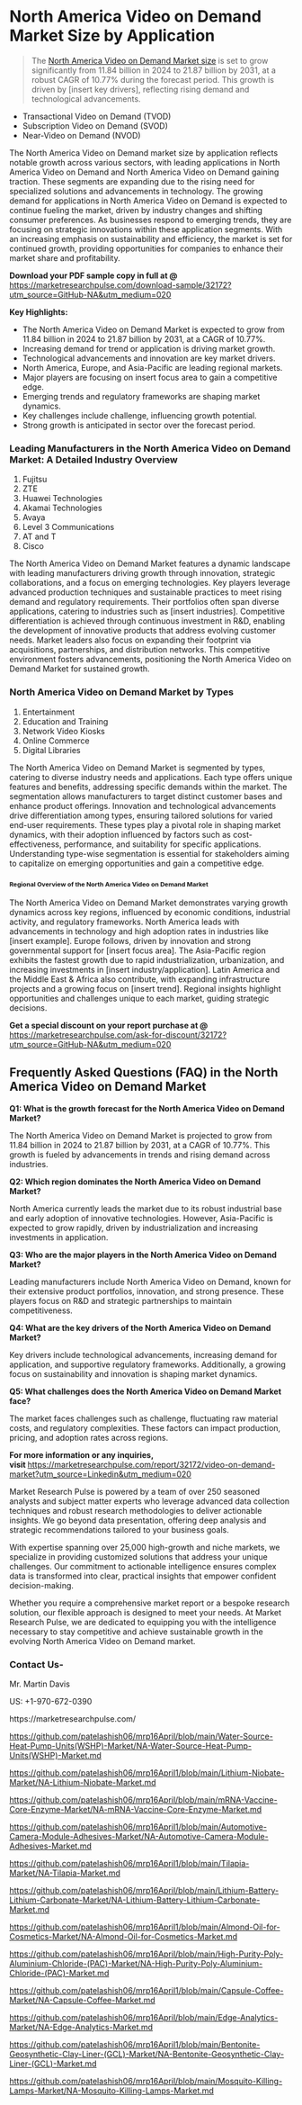 <h1>North America Video on Demand Market&nbsp;Size by Application</h1><blockquote><p>The <a href="https://marketresearchpulse.com/download-sample/32172?utm_source=GitHub-NA&amp;utm_medium=020">North America Video on Demand Market size</a> is set to grow significantly from 11.84 billion in 2024 to 21.87 billion by 2031, at a robust CAGR of 10.77% during the forecast period. This growth is driven by [insert key drivers], reflecting rising demand and technological advancements.</p></blockquote><ul><li>Transactional Video on Demand (TVOD) <li> Subscription Video on Demand (SVOD) <li> Near-Video on Demand (NVOD)</li></ul><p>The North America Video on Demand market size by application reflects notable growth across various sectors, with leading applications in North America Video on Demand and North America Video on Demand gaining traction. These segments are expanding due to the rising need for specialized solutions and advancements in technology. The growing demand for applications in North America Video on Demand is expected to continue fueling the market, driven by industry changes and shifting consumer preferences. As businesses respond to emerging trends, they are focusing on strategic innovations within these application segments. With an increasing emphasis on sustainability and efficiency, the market is set for continued growth, providing opportunities for companies to enhance their market share and profitability.</p><p><strong>Download your PDF sample copy in full at @ </strong><a href="https://marketresearchpulse.com/download-sample/32172?utm_source=GitHub-NA&amp;utm_medium=020">https://marketresearchpulse.com/download-sample/32172?utm_source=GitHub-NA&amp;utm_medium=020</a></p><p><strong>Key Highlights: </strong></p><ul><li>The North America Video on Demand Market is expected to grow from 11.84 billion in 2024 to 21.87 billion by 2031, at a CAGR of 10.77%.</li><li>Increasing demand for trend or application is driving market growth.</li><li>Technological advancements and innovation are key market drivers.</li><li>North America, Europe, and Asia-Pacific are leading regional markets.</li><li>Major players are focusing on insert focus area to gain a competitive edge.</li><li>Emerging trends and regulatory frameworks are shaping market dynamics.</li><li>Key challenges include challenge, influencing growth potential.</li><li>Strong growth is anticipated in sector over the forecast period.</li></ul><h3>Leading Manufacturers in the North America Video on Demand Market: A Detailed Industry Overview</h3><ol><li>Fujitsu</li><li>ZTE</li><li>Huawei Technologies</li><li>Akamai Technologies</li><li>Avaya</li><li>Level 3 Communications</li><li>AT and T</li><li>Cisco</li></ol><div class="flex max-w-full flex-col flex-grow"><div class="min-h-8 text-message flex w-full flex-col items-end gap-2 whitespace-normal break-words [.text-message+&amp;]:mt-5" dir="auto" data-message-author-role="assistant" data-message-id="fd8432e4-4910-450d-b182-61b7bfb0a01f" data-message-model-slug="gpt-4o"><div class="flex w-full flex-col gap-1 empty:hidden first:pt-[3px]"><div class="markdown prose w-full break-words dark:prose-invert light"><p>The North America Video on Demand Market features a dynamic landscape with leading manufacturers driving growth through innovation, strategic collaborations, and a focus on emerging technologies. Key players leverage advanced production techniques and sustainable practices to meet rising demand and regulatory requirements. Their portfolios often span diverse applications, catering to industries such as [insert industries]. Competitive differentiation is achieved through continuous investment in R&amp;D, enabling the development of innovative products that address evolving customer needs. Market leaders also focus on expanding their footprint via acquisitions, partnerships, and distribution networks. This competitive environment fosters advancements, positioning the North America Video on Demand Market for sustained growth.</p></div></div></div></div><h3>North America Video on Demand Market by Types</h3><ol><li>Entertainment <li> Education and Training <li> Network Video Kiosks <li> Online Commerce <li> Digital Libraries</li></ol><div class="flex max-w-full flex-col flex-grow"><div class="min-h-8 text-message flex w-full flex-col items-end gap-2 whitespace-normal break-words [.text-message+&amp;]:mt-5" dir="auto" data-message-author-role="assistant" data-message-id="084470be-0bb7-4664-bddf-5156b4f41249" data-message-model-slug="gpt-4o-mini"><div class="flex w-full flex-col gap-1 empty:hidden first:pt-[3px]"><div class="markdown prose w-full break-words dark:prose-invert light"><p>The North America Video on Demand Market is segmented by types, catering to diverse industry needs and applications. Each type offers unique features and benefits, addressing specific demands within the market. The segmentation allows manufacturers to target distinct customer bases and enhance product offerings. Innovation and technological advancements drive differentiation among types, ensuring tailored solutions for varied end-user requirements. These types play a pivotal role in shaping market dynamics, with their adoption influenced by factors such as cost-effectiveness, performance, and suitability for specific applications. Understanding type-wise segmentation is essential for stakeholders aiming to capitalize on emerging opportunities and gain a competitive edge.</p></div></div></div></div><h3><span style="font-size: 11px;">Regional Overview of the North America Video on Demand Market</span></h3><div class="flex max-w-full flex-col flex-grow"><div class="min-h-8 text-message flex w-full flex-col items-end gap-2 whitespace-normal break-words [.text-message+&amp;]:mt-5" dir="auto" data-message-author-role="assistant" data-message-id="e9038762-ce64-4e30-91c9-9bd413514231" data-message-model-slug="gpt-4o-mini"><div class="flex w-full flex-col gap-1 empty:hidden first:pt-[3px]"><div class="markdown prose w-full break-words dark:prose-invert light"><p>The North America Video on Demand Market demonstrates varying growth dynamics across key regions, influenced by economic conditions, industrial activity, and regulatory frameworks. North America leads with advancements in technology and high adoption rates in industries like [insert example]. Europe follows, driven by innovation and strong governmental support for [insert focus area]. The Asia-Pacific region exhibits the fastest growth due to rapid industrialization, urbanization, and increasing investments in [insert industry/application]. Latin America and the Middle East &amp; Africa also contribute, with expanding infrastructure projects and a growing focus on [insert trend]. Regional insights highlight opportunities and challenges unique to each market, guiding strategic decisions.</p></div></div></div></div><p><strong>Get a special discount on your report purchase at @ </strong><a href="https://marketresearchpulse.com/ask-for-discount/32172?utm_source=GitHub-NA&amp;utm_medium=020">https://marketresearchpulse.com/ask-for-discount/32172?utm_source=GitHub-NA&amp;utm_medium=020</a></p><h2>Frequently Asked Questions (FAQ) in the North America Video on Demand Market</h2><p><strong>Q1: What is the growth forecast for the North America Video on Demand Market?</strong></p><p>The North America Video on Demand Market is projected to grow from 11.84 billion in 2024 to 21.87 billion by 2031, at a CAGR of 10.77%. This growth is fueled by advancements in trends and rising demand across industries.</p><p><strong>Q2: Which region dominates the North America Video on Demand Market?</strong></p><p>North America currently leads the market due to its robust industrial base and early adoption of innovative technologies. However, Asia-Pacific is expected to grow rapidly, driven by industrialization and increasing investments in application.</p><p><strong>Q3: Who are the major players in the North America Video on Demand Market?</strong></p><p>Leading manufacturers include North America Video on Demand, known for their extensive product portfolios, innovation, and strong presence. These players focus on R&amp;D and strategic partnerships to maintain competitiveness.</p><p><strong>Q4: What are the key drivers of the North America Video on Demand Market?</strong></p><p>Key drivers include technological advancements, increasing demand for application, and supportive regulatory frameworks. Additionally, a growing focus on sustainability and innovation is shaping market dynamics.</p><p><strong>Q5: What challenges does the North America Video on Demand Market face?</strong></p><p>The market faces challenges such as challenge, fluctuating raw material costs, and regulatory complexities. These factors can impact production, pricing, and adoption rates across regions.</p><p><strong>For more information or any inquiries, visit&nbsp;</strong><a href="https://marketresearchpulse.com/report/32172/video-on-demand-market?utm_source=Linkedin&utm_medium=020">https://marketresearchpulse.com/report/32172/video-on-demand-market?utm_source=Linkedin&utm_medium=020</a></p><p>Market Research Pulse is powered by a team of over 250 seasoned analysts and subject matter experts who leverage advanced data collection techniques and robust research methodologies to deliver actionable insights. We go beyond data presentation, offering deep analysis and strategic recommendations tailored to your business goals.</p><p>With expertise spanning over 25,000 high-growth and niche markets, we specialize in providing customized solutions that address your unique challenges. Our commitment to actionable intelligence ensures complex data is transformed into clear, practical insights that empower confident decision-making.</p><p>Whether you require a comprehensive market report or a bespoke research solution, our flexible approach is designed to meet your needs. At Market Research Pulse, we are dedicated to equipping you with the intelligence necessary to stay competitive and achieve sustainable growth in the evolving North America Video on Demand market.</p><h3><strong>Contact Us-</strong></h3><p>Mr. Martin Davis</p><p>US: +1-970-672-0390</p><p>https://marketresearchpulse.com/</p><p><a href="https://github.com/patelashish06/mrp16April/blob/main/Water-Source-Heat-Pump-Units(WSHP)-Market/NA-Water-Source-Heat-Pump-Units(WSHP)-Market.md">https://github.com/patelashish06/mrp16April/blob/main/Water-Source-Heat-Pump-Units(WSHP)-Market/NA-Water-Source-Heat-Pump-Units(WSHP)-Market.md</a></p><p><a href="https://github.com/patelashish06/mrp16April1/blob/main/Lithium-Niobate-Market/NA-Lithium-Niobate-Market.md">https://github.com/patelashish06/mrp16April1/blob/main/Lithium-Niobate-Market/NA-Lithium-Niobate-Market.md</a></p><p><a href="https://github.com/patelashish06/mrp16April/blob/main/mRNA-Vaccine-Core-Enzyme-Market/NA-mRNA-Vaccine-Core-Enzyme-Market.md">https://github.com/patelashish06/mrp16April/blob/main/mRNA-Vaccine-Core-Enzyme-Market/NA-mRNA-Vaccine-Core-Enzyme-Market.md</a></p><p><a href="https://github.com/patelashish06/mrp16April1/blob/main/Automotive-Camera-Module-Adhesives-Market/NA-Automotive-Camera-Module-Adhesives-Market.md">https://github.com/patelashish06/mrp16April1/blob/main/Automotive-Camera-Module-Adhesives-Market/NA-Automotive-Camera-Module-Adhesives-Market.md</a></p><p><a href="https://github.com/patelashish06/mrp16April1/blob/main/Tilapia-Market/NA-Tilapia-Market.md">https://github.com/patelashish06/mrp16April1/blob/main/Tilapia-Market/NA-Tilapia-Market.md</a></p><p><a href="https://github.com/patelashish06/mrp16April/blob/main/Lithium-Battery-Lithium-Carbonate-Market/NA-Lithium-Battery-Lithium-Carbonate-Market.md">https://github.com/patelashish06/mrp16April/blob/main/Lithium-Battery-Lithium-Carbonate-Market/NA-Lithium-Battery-Lithium-Carbonate-Market.md</a></p><p><a href="https://github.com/patelashish06/mrp16April1/blob/main/Almond-Oil-for-Cosmetics-Market/NA-Almond-Oil-for-Cosmetics-Market.md">https://github.com/patelashish06/mrp16April1/blob/main/Almond-Oil-for-Cosmetics-Market/NA-Almond-Oil-for-Cosmetics-Market.md</a></p><p><a href="https://github.com/patelashish06/mrp16April/blob/main/High-Purity-Poly-Aluminium-Chloride-(PAC)-Market/NA-High-Purity-Poly-Aluminium-Chloride-(PAC)-Market.md">https://github.com/patelashish06/mrp16April/blob/main/High-Purity-Poly-Aluminium-Chloride-(PAC)-Market/NA-High-Purity-Poly-Aluminium-Chloride-(PAC)-Market.md</a></p><p><a href="https://github.com/patelashish06/mrp16April1/blob/main/Capsule-Coffee-Market/NA-Capsule-Coffee-Market.md">https://github.com/patelashish06/mrp16April1/blob/main/Capsule-Coffee-Market/NA-Capsule-Coffee-Market.md</a></p><p><a href="https://github.com/patelashish06/mrp16April/blob/main/Edge-Analytics-Market/NA-Edge-Analytics-Market.md">https://github.com/patelashish06/mrp16April/blob/main/Edge-Analytics-Market/NA-Edge-Analytics-Market.md</a></p><p><a href="https://github.com/patelashish06/mrp16April1/blob/main/Bentonite-Geosynthetic-Clay-Liner-(GCL)-Market/NA-Bentonite-Geosynthetic-Clay-Liner-(GCL)-Market.md">https://github.com/patelashish06/mrp16April1/blob/main/Bentonite-Geosynthetic-Clay-Liner-(GCL)-Market/NA-Bentonite-Geosynthetic-Clay-Liner-(GCL)-Market.md</a></p><p><a href="https://github.com/patelashish06/mrp16April/blob/main/Mosquito-Killing-Lamps-Market/NA-Mosquito-Killing-Lamps-Market.md">https://github.com/patelashish06/mrp16April/blob/main/Mosquito-Killing-Lamps-Market/NA-Mosquito-Killing-Lamps-Market.md</a></p>
